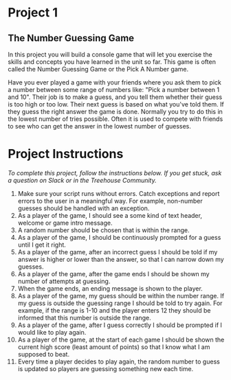 # Project 1
## The Number Guessing Game

In this project you will build a console game that will let you exercise the skills and concepts you have learned in the unit so far. This game is often called the Number Guessing Game or the Pick A Number game.

Have you ever played a game with your friends where you ask them to pick a number between some range of numbers like: "Pick a number between 1 and 10". Their job is to make a guess, and you tell them whether their guess is too high or too low. Their next guess is based on what you've told them. If they guess the right answer the game is done. Normally you try to do this in the lowest number of tries possible. Often it is used to compete with friends to see who can get the answer in the lowest number of guesses.

# Project Instructions
*To complete this project, follow the instructions below. If you get stuck, ask a question on Slack or in the Treehouse Community.*

1. Make sure your script runs without errors. Catch exceptions and report errors to the user in a meaningful way.
For example, non-number guesses should be handled with an exception.
2. As a player of the game, I should see a some kind of text header, welcome or game intro message.
3. A random number should be chosen that is within the range.
4. As a player of the game, I should be continuously prompted for a guess until I get it right.
5. As a player of the game, after an incorrect guess I should be told if my answer is higher or lower than the answer, so that I can narrow down my guesses.
6. As a player of the game, after the game ends I should be shown my number of attempts at guessing.
7. When the game ends, an ending message is shown to the player.
8. As a player of the game, my guess should be within the number range. If my guess is outside the guessing range I should be told to try again.
For example, if the range is 1-10 and the player enters 12 they should be informed that this number is outside the range.
9. As a player of the game, after I guess correctly I should be prompted if I would like to play again.
10. As a player of the game, at the start of each game I should be shown the current high score (least amount of points) so that I know what I am supposed to beat.
11. Every time a player decides to play again, the random number to guess is updated so players are guessing something new each time.
